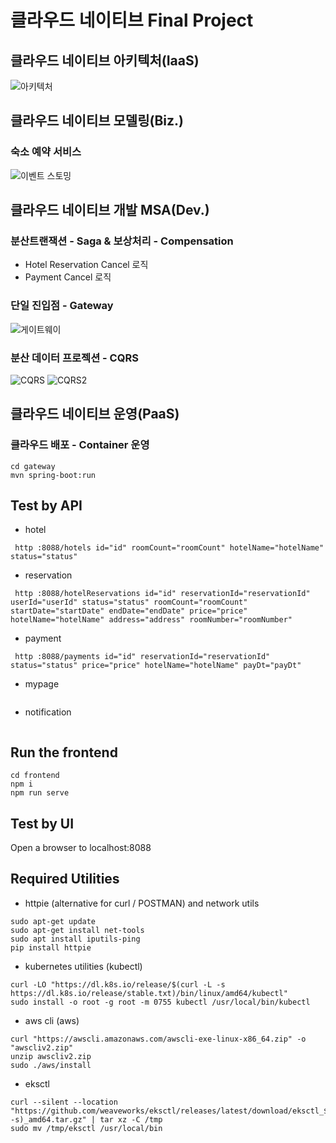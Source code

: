 # 클라우드 네이티브 Final Project

## 클라우드 네이티브 아키텍처(IaaS)
![아키텍처](https://github.com/user-attachments/assets/16c92016-bce8-4ad8-b589-283e92cdd41a)


## 클라우드 네이티브 모델링(Biz.)
### 숙소 예약 서비스
![이벤트 스토밍](https://github.com/user-attachments/assets/b8917c7b-91ba-46ff-9534-16f1d8bcfacd)


## 클라우드 네이티브 개발 MSA(Dev.)
### 분산트랜잭션 - Saga & 보상처리 - Compensation
- Hotel Reservation Cancel 로직
- Payment Cancel 로직 
### 단일 진입점 - Gateway
![게이트웨이](https://github.com/user-attachments/assets/7f60a710-0ff7-44e7-96f2-a4f9dae1ba71)
### 분산 데이터 프로젝션 - CQRS
![CQRS](https://github.com/user-attachments/assets/98aaddd0-b8b0-49cb-885f-401685334b71)
![CQRS2](https://github.com/user-attachments/assets/c7e7bb23-230f-4e34-b48d-5f4201f3dd7a)

## 클라우드 네이티브 운영(PaaS)
### 클라우드 배포 - Container 운영

```
cd gateway
mvn spring-boot:run
```

## Test by API
- hotel
```
 http :8088/hotels id="id" roomCount="roomCount" hotelName="hotelName" status="status" 
```
- reservation
```
 http :8088/hotelReservations id="id" reservationId="reservationId" userId="userId" status="status" roomCount="roomCount" startDate="startDate" endDate="endDate" price="price" hotelName="hotelName" address="address" roomNumber="roomNumber" 
```
- payment
```
 http :8088/payments id="id" reservationId="reservationId" status="status" price="price" hotelName="hotelName" payDt="payDt" 
```
- mypage
```
```
- notification
```
```


## Run the frontend
```
cd frontend
npm i
npm run serve
```

## Test by UI
Open a browser to localhost:8088

## Required Utilities

- httpie (alternative for curl / POSTMAN) and network utils
```
sudo apt-get update
sudo apt-get install net-tools
sudo apt install iputils-ping
pip install httpie
```

- kubernetes utilities (kubectl)
```
curl -LO "https://dl.k8s.io/release/$(curl -L -s https://dl.k8s.io/release/stable.txt)/bin/linux/amd64/kubectl"
sudo install -o root -g root -m 0755 kubectl /usr/local/bin/kubectl
```

- aws cli (aws)
```
curl "https://awscli.amazonaws.com/awscli-exe-linux-x86_64.zip" -o "awscliv2.zip"
unzip awscliv2.zip
sudo ./aws/install
```

- eksctl 
```
curl --silent --location "https://github.com/weaveworks/eksctl/releases/latest/download/eksctl_$(uname -s)_amd64.tar.gz" | tar xz -C /tmp
sudo mv /tmp/eksctl /usr/local/bin
```

